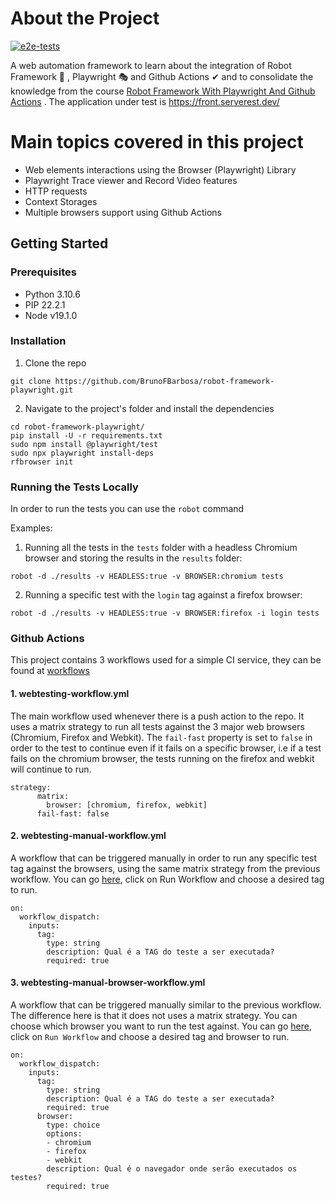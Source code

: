 # About the Project

[![e2e-tests](https://github.com/BrunoFBarbosa/robot-framework-playwright/actions/workflows/webtesting-workflow.yml/badge.svg)](https://github.com/BrunoFBarbosa/robot-framework-playwright/actions/workflows/webtesting-workflow.yml)

A web automation framework to learn about the integration of Robot Framework 🤖 , Playwright 🎭 and Github Actions ✔ and to consolidate the knowledge from the course [Robot Framework With Playwright And Github Actions](https://www.udemy.com/course/robot-framework-com-playwright-e-github-actions/) . The application under test is https://front.serverest.dev/

# Main topics covered in this project

- Web elements interactions using the Browser (Playwright) Library
- Playwright Trace viewer and Record Video features
- HTTP requests
- Context Storages
- Multiple browsers support using Github Actions

## Getting Started

### Prerequisites
- Python 3.10.6
- PIP 22.2.1
- Node v19.1.0

### Installation
1. Clone the repo
```
git clone https://github.com/BrunoFBarbosa/robot-framework-playwright.git
```
2. Navigate to the project's folder and install the dependencies
```
cd robot-framework-playwright/
pip install -U -r requirements.txt
sudo npm install @playwright/test
sudo npx playwright install-deps
rfbrowser init
```

### Running the Tests Locally
In order to run the tests you can use the `robot` command

Examples:

1. Running all the tests in the `tests` folder with a headless Chromium browser and storing the results in the `results` folder:
```
robot -d ./results -v HEADLESS:true -v BROWSER:chromium tests
```

2. Running a specific test with the `login` tag against a firefox browser:
```
robot -d ./results -v HEADLESS:true -v BROWSER:firefox -i login tests
```

### Github Actions

This project contains 3 workflows used for a simple CI service, they can be found at [workflows](https://github.com/BrunoFBarbosa/robot-framework-playwright/tree/main/.github/workflows)

#### 1. **webtesting-workflow.yml**

The main workflow used whenever there is a push action to the repo.
It uses a matrix strategy to run all tests against the 3 major web browsers (Chromium, Firefox and Webkit). The `fail-fast` property is set to `false` in order to the test to continue even if it fails on a specific browser, i.e 
if a test fails on the chromium browser, the tests running on the firefox and webkit will continue to run.
```
strategy:
      matrix:
        browser: [chromium, firefox, webkit]
      fail-fast: false
```

#### 2. **webtesting-manual-workflow.yml**

A workflow that can be triggered manually in order to run any specific test tag against the browsers, using the same matrix strategy from the previous workflow. You can go [here](https://github.com/BrunoFBarbosa/robot-framework-playwright/actions/workflows/webtesting-manual-workflow.yml), click on Run Workflow and choose a desired tag to run.
```
on:
  workflow_dispatch:
    inputs:
      tag:
        type: string
        description: Qual é a TAG do teste a ser executada?
        required: true
```

#### 3. **webtesting-manual-browser-workflow.yml**

A workflow that can be triggered manually similar to the previous workflow. The difference here is that it does not uses a matrix strategy. You can choose which browser you want to run the test against. You can go [here](https://github.com/BrunoFBarbosa/robot-framework-playwright/actions/workflows/webtesting-manual-browser-workflow.yml), click on `Run Workflow` and choose a desired tag and browser to run.
```
on:
  workflow_dispatch:
    inputs:
      tag:
        type: string
        description: Qual é a TAG do teste a ser executada?
        required: true
      browser:
        type: choice
        options:
        - chromium
        - firefox
        - webkit
        description: Qual é o navegador onde serão executados os testes?
        required: true
```
